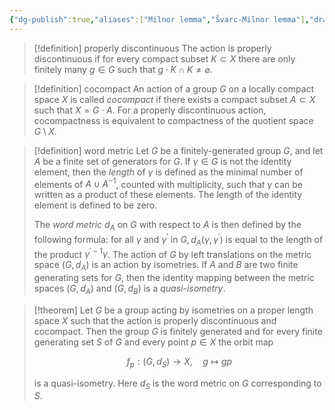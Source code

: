 ```yaml
---
{"dg-publish":true,"aliases":["Milnor lemma","Švarc-Milnor lemma"],"draft":false,"permalink":"/MATH/Cards/Nodes/Švarc-Milnor Lemma/","dgPassFrontmatter":true}
---
```




> [!definition] properly discontinuous
> The action is properly discontinuous if for every compact subset $K \subset X$ there are only finitely many $g \in G$ such that $g \cdot K \cap K \neq \varnothing$.


> [!definition] cocompact
> An action of a group $G$ on a locally compact space $X$ is called *cocompact* if there exists a compact subset $A \subset X$ such that $X=G \cdot A$. For a properly discontinuous action, cocompactness is equivalent to compactness of the quotient space $G \setminus X$.


> [!definition] word metric
> Let $G$ be a finitely-generated group $G$, and let $A$ be a finite set of generators for $G$. If $\gamma \in G$ is not the identity element, then the *length* of $\gamma$ is defined as the minimal number of elements of $A \cup A^{-1}$, counted with multiplicity, such that $\gamma$ can be written as a product of these elements. The length of the identity element is defined to be zero. 
> 
> The *word metric* $d_A$ on $G$ with respect to $A$ is then defined by the following formula: for all $\gamma$ and $\gamma^{\prime}$ in $G, d_A\left(\gamma, \gamma^{\prime}\right)$ is equal to the length of the product $\gamma^{\prime-1} \gamma$. The action of $G$ by left translations on the metric space $\left(G, d_A\right)$ is an action by isometries. If $A$ and $B$ are two finite generating sets for $G$, then the identity mapping between the metric spaces $\left(G, d_A\right)$ and $\left(G, d_B\right)$ is a *quasi-isometry*.


> [!theorem]
> Let $G$ be a group acting by isometries on a proper length space $X$ such that the action is properly discontinuous and cocompact. Then the group $G$ is finitely generated and for every finite generating set $S$ of $G$ and every point $p \in X$ the orbit map
> 
> $$
> f_p:\left(G, d_S\right) \rightarrow X, \quad g \mapsto g p
> $$
> 
> is a quasi-isometry. Here $d_S$ is the word metric on $G$ corresponding to $S$.


